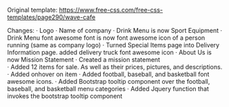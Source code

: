 Original template: https://www.free-css.com/free-css-templates/page290/wave-cafe

Changes: 
· Logo
· Name of company
· Drink Menu is now Sport Equipment 
· Drink Menu font awesome font is now font awesome icon of a person running (same as company logo)
· Turned Special Items page into Delivery Information page. added delivery truck font awesome icon
· About Us is now Mission Statement
· Created a mission statement  
· Added 12 items for sale. As well as their prices, pictures, and descriptions.
· Added onhover on item
· Added football, baseball, and basketball font awesome icons. 
· Added Bootstrap tooltip component over the football, baseball, and basketball menu categories
· Added Jquery function that invokes the bootstrap tooltip component
